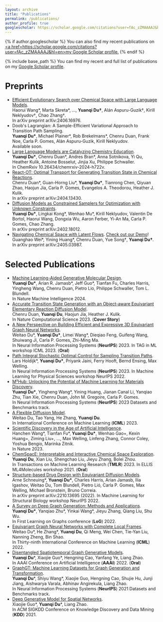 ```yaml
---
layout: archive
title: "Publications"
permalink: /publications/
author_profile: true
googlescholar: https://scholar.google.com/citations?user=fAc_zZMAAAAJ&hl=en
---
```


{% if author.googlescholar %}
  You can also find my recent publications on <u><a href=https://scholar.google.com/citations?user=fAc_zZMAAAAJ&hl=en>my Google Scholar profile</a>.</u>
{% endif %}

{% include base_path %}
You can find my recent and full list of publications on my [Google Scholar profile](https://scholar.google.com/citations?user=fAc_zZMAAAAJ&hl=en). 

<!-- My publications center around several topics: from machine learning perspective, it includes **deep generative models**, **disentanglement learning**, **representation learning**, and **geometric deep learning**; from scientific perspective, it includes **molecular design**, **molecular modeling**, and **molecular simulation**. -->

Preprints
======
* [Efficient Evolutionary Search over Chemical Space with Large Language Models](https://molleo.github.io/).  
Haorui Wang\*, Marta Skreta\*, ..., **Yuanqi Du†**, Alán Aspuru-Guzik†, Kirill Neklyudov†, Chao Zhang†.  
In arXiv preprint arXiv:2406.16976.
* Doob's Lagrangian: A Sample-Efficient Variational Approach to Transition Path Sampling.  
**Yuanqi Du\***, Michael Plainer\*, Rob Brekelmans\*, Chenru Duan, Frank Noe, Carla P. Gomes, Alán Aspuru-Guzik, Kirill Neklyudov.  
Available soon.
* [Large Language Models are Catalyzing Chemistry Education](https://chemrxiv.org/engage/chemrxiv/article-details/66772be25101a2ffa8412ee0).  
**Yuanqi Du\***, Chenru Duan\*, Andres Bran\*, Anna Sotnikova, Yi Qu, Heather Kulik, Antoine Bosselut, Jinjia Xu, Philippe Schwaller.  
In ChemRxiv 10.26434/chemrxiv-2024-h722v.
* [React-OT: Optimal Transport for Generating Transition State in Chemical Reactions](https://t.co/RwXUSEISmq).  
Chenru Duan\*, Guan-Horng Liu\*, **Yuanqi Du\***, Tianrong Chen, Qiyuan Zhao, Haojun Jia, Carla P. Gomes, Evangelos A. Theodorou, Heather J. Kulik.  
In arXiv preprint arXiv:2404.13430.
* [Diffusion Models as Constrained Samplers for Optimization with Unknown Constraints](https://arxiv.org/abs/2402.18012).  
**Yuanqi Du\***, Lingkai Kong\*, Wenhao Mu\*, Kirill Neklyudov, Valentin De Bortol, Haorui Wang, Dongxia Wu, Aaron Ferber, Yi-An Ma, Carla P. Gomes, Chao Zhang.  
In arXiv preprint arXiv:2402.18012.
* [Navigating Chemical Space with Latent Flows](https://arxiv.org/abs/2405.03987). [Check out our Demo](https://colab.research.google.com/drive/1QAy_QoEnDRaiLF6kJ6RyhuGx1qCJXYKm?usp=sharing)!  
Guanghao Wei\*, Yining Huang\*, Chenru Duan, Yue Song†, **Yuanqi Du†**.  
In arXiv preprint arXiv:2405.03987.

Selected Publications
======
* [Machine Learning-Aided Generative Molecular Design](https://www.nature.com/articles/s42256-024-00843-5).  
**Yuanqi Du\***, Arian R. Jamasb\*, Jeff Guo\*, Tianfan Fu, Charles Harris, Yingheng Wang, Chenru Duan, Pietro Lio, Philippe Schwaller, Tom L. Blundell.  
In Nature Machine Intelligence 2024.
* [Accurate Transition State Generation with an Object-aware Equivariant Elementary Reaction Diffusion Model](https://www.nature.com/articles/s43588-023-00563-7).  
Chenru Duan, **Yuanqi Du**, Haojun Jia, Heather J. Kulik.  
In Nature Computational Science 2023. (**Cover Story**)
* [A New Perspective on Building Efficient and Expressive 3D Equivariant Graph Neural Networks](https://arxiv.org/abs/2304.04757).  
Weitao Du\*, **Yuanqi Du\***, Limei Wang\*, Dieqiao Feng, Guifeng Wang, Shuiwang Ji, Carla P. Gomes, Zhi-Ming Ma.  
In Neural Information Processing Systems (**NeurIPS**) 2023. In TAG in ML workshop ICML 2023. (**Oral**)  
* [Path Integral Stochastic Optimal Control for Sampling Transition Paths](https://arxiv.org/abs/2207.02149).  
Lars Holdijk\*, **Yuanqi Du\***, Priyank Jaini, Ferry Hooft, Bernd Ensing, Max Welling.  
In Neural Information Processing Systems (**NeurIPS**) 2023. In Machine Learning for Physical Sciences workshop NeurIPS 2022.   
* [M²Hub: Unlocking the Potential of Machine Learning for Materials Discovery](https://arxiv.org/abs/2307.05378).  
**Yuanqi Du\***, Yingheng Wang\*, Yining Huang, Jianan Canal Li, Yanqiao Zhu, Tian Xie, Chenru Duan, John M. Gregoire, Carla P. Gomes.  
In Neural Information Processing Systems (**NeurIPS**) 2023 Datasets and Benchmarks track. 
* [A Flexible Diffusion Model](https://arxiv.org/abs/2206.10365).  
Weitao Du, Tao Yang, He Zhang, **Yuanqi Du**.  
In International Conference on Machine Learning (**ICML**) 2023.  
* [Scientific Discovery in the Age of Artificial Intelligence](https://www.nature.com/articles/s41586-023-06221-2).  
Hanchen Wang\*, Tianfan Fu\*, **Yuanqi Du\***, Wenhao Gao\+, Kexin Huang\+, Ziming Liu\+, ..., Max Welling, Linfeng Zhang, Connor Coley, Yoshua Bengio, Marinka Zitnik.  
In Nature 2023.
* [ChemSpacE: Interpretable and Interactive Chemical Space Exploration](https://openreview.net/forum?id=C1Xl8dYCBn).  
**Yuanqi Du**, Xian Liu, Shengchao Liu, Jieyu Zhang, Bolei Zhou.  
In Transactions on Machine Learning Research (**TMLR**) 2023. In ELLIS ML4Molecules workshop 2021. (**Oral**)  
* [Structure-based Drug Design with Equivariant Diffusion Models](https://arxiv.org/abs/2210.13695).  
Arne Schneuing\*, **Yuanqi Du\***, Charles Harris, Arian Jamasb, Ilia Igashov, Weitao Du, Tom Blundell, Pietro Lió, Carla P. Gomes, Max Welling, Michael Bronstein, Bruno Correia.  
In arXiv preprint arXiv:2210.13695 (2022). In Machine Learning for Structural Biology workshop NeurIPS 2022.  
* [A Survey on Deep Graph Generation: Methods and Applications](https://arxiv.org/pdf/2203.06714.pdf).  
**Yuanqi Du\***, Yanqiao Zhu\*, Yinkai Wang\*, Jieyu Zhang, Qiang Liu, Shu Wu.  
In First Learning on Graphs conference (**LoG**) 2022.  
* [Equivariant Graph Neural Networks with Complete Local Frames](https://arxiv.org/pdf/2110.14811.pdf).  
Weitao Du\*, He Zhang\*, **Yuanqi Du**, Qi Meng, Wei Chen, Tie-Yan Liu, Nanning Zheng, Bin Shao.  
In Thirty-ninth International Conference on Machine Learning (**ICML**) 2022.  
* [Disentangled Spatiotemporal Graph Generative Models](https://ojs.aaai.org/index.php/AAAI/article/view/20607).  
**Yuanqi Du**\*, Xiaojie Guo\*, Hengning Cao, Yanfang Ye, Liang Zhao.  
In AAAI Conference on Artificial Intelligence (**AAAI**) 2022. (**Oral**)  
* [GraphGT: Machine Learning Datasets for Graph Generation and Transformation](https://openreview.net/forum?id=NYgt9vcdyjm).  
**Yuanqi Du**\*, Shiyu Wang\*, Xiaojie Guo, Hengning Cao, Shujie Hu, Junji Jiang, Aishwarya Varala, Abhinav Angirekula, Liang Zhao.  
In Neural Information Processing Systems (**NeurIPS**) 2021 Datasets and Benchmarks track.
* [Deep Generative Model for Spatial Networks](http://cs.emory.edu/~lzhao41/materials/papers/KDD21__Spatial_Graphs_Disentanglement_preprinted.pdf).  
Xiaojie Guo\*, **Yuanqi Du**\*, Liang Zhao.  
In ACM SIGKDD Conference on Knowledge Discovery and Data Mining (**KDD**) 2021.


